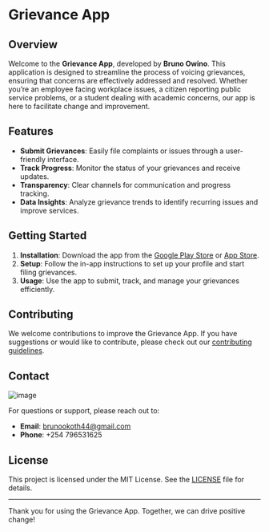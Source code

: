 # Grievance App

## Overview



Welcome to the **Grievance App**, developed by **Bruno Owino**. This application is designed to streamline the process of voicing grievances, ensuring that concerns are effectively addressed and resolved. Whether you’re an employee facing workplace issues, a citizen reporting public service problems, or a student dealing with academic concerns, our app is here to facilitate change and improvement.

## Features

- **Submit Grievances**: Easily file complaints or issues through a user-friendly interface.
- **Track Progress**: Monitor the status of your grievances and receive updates.
- **Transparency**: Clear channels for communication and progress tracking.
- **Data Insights**: Analyze grievance trends to identify recurring issues and improve services.

## Getting Started

1. **Installation**: Download the app from the [Google Play Store](#google-play) or [App Store](#app-store).
2. **Setup**: Follow the in-app instructions to set up your profile and start filing grievances.
3. **Usage**: Use the app to submit, track, and manage your grievances efficiently.

## Contributing

We welcome contributions to improve the Grievance App. If you have suggestions or would like to contribute, please check out our [contributing guidelines](CONTRIBUTING.md).

## Contact


![image](https://github.com/user-attachments/assets/5b6d42d1-b618-41a5-803e-1f690df572eb)





For questions or support, please reach out to:

- **Email**: [brunookoth44@gmail.com](mailto:brunookoth44@gmail.com)
- **Phone**: +254 796531625

## License

This project is licensed under the MIT License. See the [LICENSE](LICENSE) file for details.

---

Thank you for using the Grievance App. Together, we can drive positive change!

